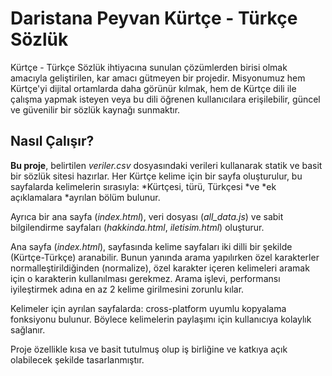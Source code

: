 # **Daristana Peyvan Kürtçe - Türkçe Sözlük**  
Kürtçe - Türkçe Sözlük ihtiyacına sunulan çözümlerden birisi olmak amacıyla geliştirilen, kar amacı gütmeyen bir projedir. Misyonumuz hem Kürtçe'yi dijital ortamlarda daha görünür kılmak, hem de Kürtçe dili ile çalışma yapmak isteyen veya bu dili öğrenen kullanıcılara erişilebilir, güncel ve güvenilir bir sözlük kaynağı sunmaktır.  
## Nasıl Çalışır?  
  
**Bu proje**, belirtilen *veriler.csv* dosyasındaki verileri kullanarak statik ve basit bir sözlük sitesi hazırlar. Her Kürtçe kelime için bir sayfa oluşturulur, bu sayfalarda kelimelerin sırasıyla: *Kürtçesi, türü, Türkçesi *ve *ek açıklamalara *ayrılan bölüm bulunur.   

Ayrıca bir ana sayfa (*index.html*), veri dosyası (*all_data.js*) ve sabit bilgilendirme sayfaları (*hakkinda.html*, *iletisim.html*) oluşturur.    

Ana sayfa (*index.html*), sayfasında kelime sayfaları iki dilli bir şekilde (Kürtçe-Türkçe) aranabilir. Bunun yanında arama yapılırken özel karakterler normalleştirildiğinden (normalize), özel karakter içeren kelimeleri aramak için o karakterin kullanılması gerekmez. Arama işlevi, performansı iyileştirmek adına en az 2 kelime girilmesini zorunlu kılar.

Kelimeler için ayrılan sayfalarda: cross-platform uyumlu kopyalama fonksiyonu bulunur. Böylece kelimelerin paylaşımı için kullanıcıya kolaylık sağlanır.   

Proje özellikle kısa ve basit tutulmuş olup iş birliğine ve katkıya açık olabilecek şekilde tasarlanmıştır.   

